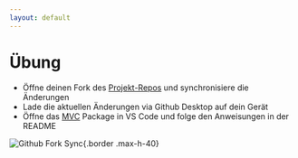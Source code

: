 ```yaml
---
layout: default
---
```


<Footer
    text="☕️ Java-Web-Technologien"
/>

# Übung <SubHeading text="Spring MVC"/>

<div class="grid grid-cols-12 gap-6">
<div class="col-span-12">

- Öffne deinen Fork des [Projekt-Repos](https://github.com/volkmann-design-code/IU-DSPWA1022-Programmierung-von-Web-Anwendungen) und synchronisiere die Änderungen
- Lade die aktuellen Änderungen via Github Desktop auf dein Gerät
- Öffne das [MVC](https://github.com/volkmann-design-code/IU-DSPWA1022-Programmierung-von-Web-Anwendungen/tree/main/packages/MVC) Package in VS Code und folge den Anweisungen in der README

![Github Fork Sync](/images/github-sync-fork.png){.border .max-h-40}

</div>
<div class="col-span-6">

</div>
</div>

<PageNumber/>

